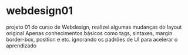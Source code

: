 # webdesign01

projeto 01 do curso de Webdesign, realizei algumas mudanças do layout original
Apenas conhecimentos básicos como tags, sintaxes, margin border-box, position e etc.
ignorando os padrões de UI para acelerar o aprendizado
